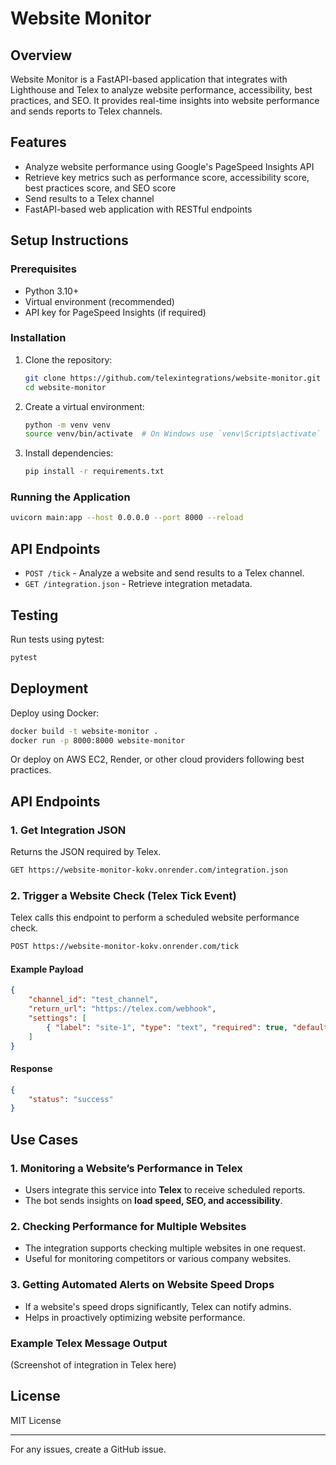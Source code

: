 # Website Monitor

## Overview

Website Monitor is a FastAPI-based application that integrates with Lighthouse and Telex to analyze website performance, accessibility, best practices, and SEO. It provides real-time insights into website performance and sends reports to Telex channels.

## Features

- Analyze website performance using Google's PageSpeed Insights API
- Retrieve key metrics such as performance score, accessibility score, best practices score, and SEO score
- Send results to a Telex channel
- FastAPI-based web application with RESTful endpoints

## Setup Instructions

### Prerequisites

- Python 3.10+
- Virtual environment (recommended)
- API key for PageSpeed Insights (if required)

### Installation

1. Clone the repository:
   ```sh
   git clone https://github.com/telexintegrations/website-monitor.git
   cd website-monitor
   ```
2. Create a virtual environment:
   ```sh
   python -m venv venv
   source venv/bin/activate  # On Windows use `venv\Scripts\activate`
   ```
3. Install dependencies:
   ```sh
   pip install -r requirements.txt
   ```

### Running the Application

```sh
uvicorn main:app --host 0.0.0.0 --port 8000 --reload
```

## API Endpoints

- `POST /tick` - Analyze a website and send results to a Telex channel.
- `GET /integration.json` - Retrieve integration metadata.

## Testing

Run tests using pytest:

```sh
pytest
```

## Deployment

Deploy using Docker:

```sh
docker build -t website-monitor .
docker run -p 8000:8000 website-monitor
```

Or deploy on AWS EC2, Render, or other cloud providers following best practices.

## API Endpoints
### **1. Get Integration JSON**
Returns the JSON required by Telex.
```sh
GET https://website-monitor-kokv.onrender.com/integration.json
```

### **2. Trigger a Website Check (Telex Tick Event)**
Telex calls this endpoint to perform a scheduled website performance check.
```sh
POST https://website-monitor-kokv.onrender.com/tick
```
#### **Example Payload**
```json
{
    "channel_id": "test_channel",
    "return_url": "https://telex.com/webhook",
    "settings": [
        { "label": "site-1", "type": "text", "required": true, "default": "https://example.com" }
    ]
}
```

#### **Response**
```json
{
    "status": "success"
}
```

## Use Cases
### **1. Monitoring a Website’s Performance in Telex**
- Users integrate this service into **Telex** to receive scheduled reports.
- The bot sends insights on **load speed, SEO, and accessibility**.

### **2. Checking Performance for Multiple Websites**
- The integration supports checking multiple websites in one request.
- Useful for monitoring competitors or various company websites.

### **3. Getting Automated Alerts on Website Speed Drops**
- If a website's speed drops significantly, Telex can notify admins.
- Helps in proactively optimizing website performance.


### Example Telex Message Output

(Screenshot of integration in Telex here)

## License

MIT License

---

For any issues, create a GitHub issue.


